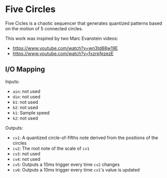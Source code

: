 # Five Circles

Five Cicles is a chaotic sequencer that generates quantized patterns based on the motion of 5 connected circles.

This work was inspired by two Marc Evanstein videos:
- https://www.youtube.com/watch?v=wn3td88w19E
- https://www.youtube.com/watch?v=fxzrpfezezE


## I/O Mapping

Inputs:
- `ain`: not used
- `din`: not used
- `b1`: not used
- `b2`: not used
- `k1`: Sample speed
- `k2`: not used

Outputs:
- `cv1`: A quantized circle-of-fifths note derived from the positions of the circles
- `cv2`: The root note of the scale of `cv1`
- `cv3`: not used
- `cv4`: not used
- `cv5`: Outputs a 10ms trigger every time `cv2` changes
- `cv6`: Outputs a 10ms trigger every time `cv1`'s value is updated
